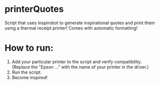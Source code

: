 # printerQuotes

Script that uses Inspirobot to generate inspirational quotes and print them using a thermal receipt printer! Comes with automatic formatting!

# How to run:

1. Add your particular printer to the script and verify compatibility. (Replace the "Epson ..." with the name of your printer in the driver.)
2. Run the script.
3. Become *inspired*!
